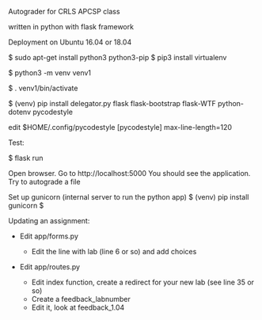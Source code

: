 Autograder for CRLS APCSP class


written in python with flask framework

Deployment on Ubuntu 16.04 or 18.04

$ sudo apt-get install python3 python3-pip
$ pip3 install virtualenv


$ python3 -m venv venv1 

$ . venv1/bin/activate

$ (venv)  pip install  delegator.py flask flask-bootstrap flask-WTF python-dotenv pycodestyle


edit $HOME/.config/pycodestyle
[pycodestyle]
max-line-length=120

Test:

$ flask run

Open browser.  Go to http://localhost:5000
You should see the application.
Try to autograde a file


Set up gunicorn (internal server to run the python app)
$ (venv)  pip install gunicorn
$ <something about ngnx here>





Updating an assignment:
* Edit app/forms.py
  - Edit the line with lab (line 6 or so) and add choices

* Edit app/routes.py
  - Edit index function, create a redirect for your new lab (see line 35 or so)
  - Create a feedback_labnumber
  - Edit it, look at feedback_1.04
  
